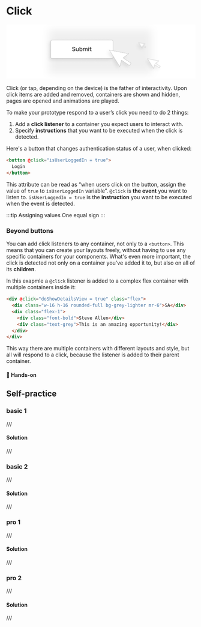 # Click

![clicks illustration](./media/events-events.png)

<!-- todo: better illustration / animation of click changing everything -->

Click (or tap, depending on the device) is the father of interactivity. Upon click items are added and removed, containers are shown and hidden, pages are opened and animations are played. 

To make your prototype respond to a user’s click you need to do 2 things:

1. Add a **click listener** to a container you expect users to interact with.
2. Specify **instructions** that you want to be executed when the click is detected.

Here's a button that changes authentication status of a user, when clicked:

```html
<button @click="isUserLoggedIn = true">
  Login
</button>
```

This attribute can be read as “when users click on the button, assign the value of `true` to `isUserLoggedIn` variable”. `@click` is **the event** you want to listen to. `isUserLoggedIn = true` is the **instruction** you want to be executed when the event is detected.

<!-- todo: assigning a value -->

:::tip Assigning values
One equal sign
:::

### Beyond buttons

You can add click listeners to any container, not only to a `<button>`. This means that you can create your layouts freely, without having to use any specific containers for your components. What's even more important, the click is detected not only on a container you've added it to, but also on all of its **children**.

In this exapmle a `@click` listener is added to a complex flex container with multiple containers inside it:

```html
<div @click="doShowDetailsView = true" class="flex">
  <div class="w-16 h-16 rounded-full bg-grey-lighter mr-6">SA</div>
  <div class="flex-1">
    <div class="font-bold">Steve Allen</div>
    <div class="text-grey">This is an amazing opportunity!</div>
  </div>
</div>
```

This way there are multiple containers with different layouts and style, but all will respond to a click, because the listener is added to their parent container. 

#### 👐 Hands-on
<!-- todo: hands-on section, maybe. maybe not because the article is short and has a lot of self-practice -->


## Self-practice
<!-- todo: self-practice -->

### basic 1

///

#### Solution

///

### basic 2

///

#### Solution

///

### pro 1

///

#### Solution

///

### pro 2

///

#### Solution

///